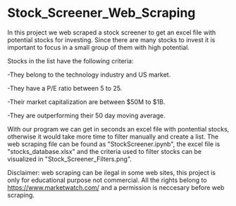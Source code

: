 # Stock_Screener_Web_Scraping

In this project we web scraped a stock screener to get an excel file with potential stocks for investing. Since there are many stocks to invest it is important to focus in a small group of them with high potential. 

Stocks in the list have the following criteria:

-They belong to the technology industry and US market.

-They have a P/E ratio between 5 to 25.

-Their market capitalization are between $50M to $1B.

-They are outperforming their 50 day moving average.

With our program we can get in seconds an excel file with pontential stocks, otherwise it would take more time to filter manually and create a list. The web scraping file can be found as "StockScreener.ipynb", the excel file is "stocks_database.xlsx" and the criteria used to filter stocks can be visualized in "Stock_Screener_Filters.png".

Disclaimer: web scraping can be ilegal in some web sites, this project is only for educational purpose not commercial. All the rights belong to https://www.marketwatch.com/ and a permission is neccesary before web scraping.
